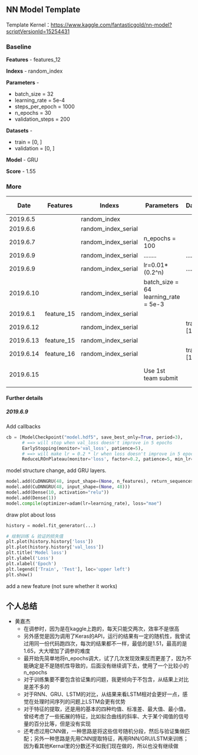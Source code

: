 ## NN Model Template

Template Kernel：<https://www.kaggle.com/fantasticgold/nn-model?scriptVersionId=15254431>



### Baseline

**Features** - features_12

**Indexs** - random_index

**Parameters** - 

+ batch_size = 32
+ learning_rate = 5e-4
+ steps_per_epoch = 1000
+ n_epochs = 30
+ validation_steps = 200

**Datasets** - 

+ train = [0, ]
+ validation = [0, ]

**Model** - GRU

**Score** - 1.55



### More

| Date      | Features   | Indexs              | Parameters                           | Datasets   |   Model   | Public Score | Private Score |
| --------- | ---------- | ------------------- | ------------------------------------ | ---------- | --------- | ------------ | ------------- |
| 2019.6.5  |            | random_index        |                                      |            |   LSTM    |     1.52     |               |
| 2019.6.6  |            | random_index_serial |                                      |            |   LSTM    |     1.48     |               |
| 2019.6.7  |            | random_index_serial | n_epochs = 100                       |            |   LSTM    |     1.59     |               |
| 2019.6.9  |            | random_index_serial | ........                             | ....       |   GRU     |     1.53     |               |
| 2019.6.9  |            | random_index_serial | lr=0.01*(0.2^n)                      | ....       | GRU+LSTM  |    1.50224   |    2.56412    |
| 2019.6.10 |            | random_index_serial | batch_size = 64 learning_rate = 5e-3 |            |   LSTM    |     1.65     |               |
| 2019.6.1 | feature_15 | random_index_serial |                                      |            |   LSTM    |    1.50047   |    2.74354    |
| 2019.6.12 |            | random_index_serial |                                      | train=[1,] |   LSTM    |     1.54     |               |
| 2019.6.13 | feature_15 | random_index_serial ||||||
| 2019.6.14 | feature_16 | random_index_serial |                                      | train=[1,] |   LSTM    |     1.51     |               |
| 2019.6.15 |            |                     | Use 1st team submit                  |            | Use 1st team's submit |     60       |     .....     |

#### Further details

##### 2019.6.9

Add callbacks

```python
cb = [ModelCheckpoint("model.hdf5", save_best_only=True, period=3),
      # ==> will stop when val_loss doesn't improve in 5 epochs
      EarlyStopping(monitor='val_loss', patience=5),                
      # ==> will make lr = 0.2 * lr when loss doesn't improve in 5 epochs
      ReduceLROnPlateau(monitor='loss', factor=0.2, patience=5, min_lr=10e-8)]
```

model structure change, add GRU layers.

```python
model.add(CuDNNGRU(48, input_shape=(None, n_features), return_sequences=True))
model.add(CuDNNGRU(48, input_shape=(None, 48)))
model.add(Dense(10, activation="relu"))
model.add(Dense(1))
model.compile(optimizer=adam(lr=learning_rate), loss="mae")
```

draw plot about loss

```python
history = model.fit_generator(...)

# 绘制训练 & 验证的损失值
plt.plot(history.history['loss'])
plt.plot(history.history['val_loss'])
plt.title('Model loss')
plt.ylabel('Loss')
plt.xlabel('Epoch')
plt.legend(['Train', 'Test'], loc='upper left')
plt.show()
```

add a new feature (not sure whether it works)



## 个人总结

- 黄嘉杰
  - 在调参时，因为是在kaggle上跑的，每天只能交两次，效率不是很高
  - 另外感觉是因为调用了Keras的API，运行的结果有一定的随机性，我曾试过用同一份代码跑四次，每次的结果都不一样，最低的是1.51，最高的是1.65，大大增加了调参的难度
  - 最开始先简单地将n_epochs调大，试了几次发现效果反而更差了，因为不能确定是不是随机性导致的，后面没有继续调下去，使用了一个比较小的n_epochs
  - 对于训练集要不要包含验证集的问题，我更倾向于不包含，从结果上对比是差不多的
  - 对于RNN、GRU、LSTM的对比，从结果来看LSTM相对会更好一点，感觉在处理时间序列的问题上LSTM会更有优势
  - 对于特征的提取，还是用的基本的四种均值、标准差、最大值、最小值，曾经考虑了一些拓展的特征，比如拟合曲线的斜率、大于某个阈值的信号量的百分比等，但是没有实现
  - 还考虑过用CNN做，一种思路是将这些信号随机分段，然后与验证集做匹配；另外一种思路是先用CNN提取特征，再用RNN/GRU/LSTM来训练；因为看其他Kernal里的分数还不如我们现在做的，所以也没有继续做

